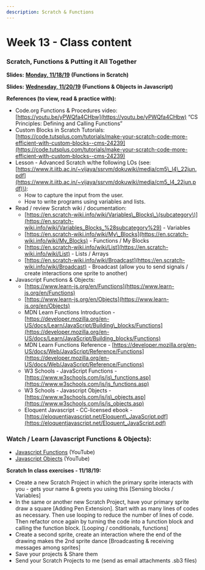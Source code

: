```yaml
---
description: Scratch & Functions
---
```


# Week 13 - Class content

### Scratch, Functions & Putting it All Together

**Slides:** [**Monday, 11/18/19**](https://docs.google.com/presentation/d/1Ke5mG6dyWMtV1iDtfDYQ-zmvYNMYXMr-R-S9IQsNaLU/edit?usp=sharing) **\(Functions in Scratch\)**

**Slides:** [**Wednesday, 11/20/19**](https://docs.google.com/presentation/d/1JvewwAZVfLeu5l-LPtY8r1MbgQ0zo4vSalm7Smqcd0s/edit?usp=sharing) **\(Functions & Objects in Javascript\)**

**References \(to view, read & practice with\):**

* Code.org Functions & Procedures video: [https://youtu.be/yPWQfa4CHbw](https://youtu.be/yPWQfa4CHbw) “CS Principles: Defining and Calling Functions”
* Custom Blocks in Scratch Tutorials: [https://code.tutsplus.com/tutorials/make-your-scratch-code-more-efficient-with-custom-blocks--cms-24239](https://code.tutsplus.com/tutorials/make-your-scratch-code-more-efficient-with-custom-blocks--cms-24239)
* Lesson - Advanced Scratch w/the following LOs \(see: [https://www.it.iitb.ac.in/~vijaya/ssrvm/dokuwiki/media/cm5\_l4\_22jun.pdf](https://www.it.iitb.ac.in/~vijaya/ssrvm/dokuwiki/media/cm5_l4_22jun.pdf)\):
  * How to capture the input from the user. 
  * How to write programs using variables and lists.
* Read / review Scratch wiki / documentation:
  * [https://en.scratch-wiki.info/wiki/Variables\_Blocks\_\(subcategory\)](https://en.scratch-wiki.info/wiki/Variables_Blocks_%28subcategory%29) - Variables
  * [https://en.scratch-wiki.info/wiki/My\_Blocks](https://en.scratch-wiki.info/wiki/My_Blocks) - Functions / My Blocks
  * [https://en.scratch-wiki.info/wiki/List](https://en.scratch-wiki.info/wiki/List) - Lists / Arrays
  * [https://en.scratch-wiki.info/wiki/Broadcast](https://en.scratch-wiki.info/wiki/Broadcast) - Broadcast \(allow you to send signals / create interactions one sprite to another\)
* Javascript Functions & Objects:
  * [https://www.learn-js.org/en/Functions](https://www.learn-js.org/en/Functions) 
  * [https://www.learn-js.org/en/Objects](https://www.learn-js.org/en/Objects) 
  * MDN Learn Functions Introduction - [https://developer.mozilla.org/en-US/docs/Learn/JavaScript/Building\_blocks/Functions](https://developer.mozilla.org/en-US/docs/Learn/JavaScript/Building_blocks/Functions) 
  * MDN Learn Functions Reference - [https://developer.mozilla.org/en-US/docs/Web/JavaScript/Reference/Functions](https://developer.mozilla.org/en-US/docs/Web/JavaScript/Reference/Functions)
  * W3 Schools - JavaScript Functions - [https://www.w3schools.com/js/js\_functions.asp](https://www.w3schools.com/js/js_functions.asp) 
  * W3 Schools - Javascript Objects - [https://www.w3schools.com/js/js\_objects.asp](https://www.w3schools.com/js/js_objects.asp) 
  * Eloquent Javascript - CC-licensed ebook - [https://eloquentjavascript.net/Eloquent\_JavaScript.pdf](https://eloquentjavascript.net/Eloquent_JavaScript.pdf) 

### Watch / Learn \(Javascript Functions & Objects\):

* [Javascript Functions](https://youtu.be/Tvu1FqhOUrQ) \(YouTube\)
* [Javascript Objects](https://youtu.be/4uVwGw317QM) \(YouTube\)

**Scratch In class exercises - 11/18/19:**

* Create a new Scratch Project in which the primary sprite interacts with you - gets your name & greets you using this \[Sensing blocks / Variables\]
* In the same or another new Scratch Project, have your primary sprite draw a square \[Adding Pen Extension\]. Start with as many lines of codes as necessary. Then use looping to reduce the number of lines of code. Then refactor once again by turning the code into a function block and calling the function block. \[Looping / conditionals, functions\]
* Create a second sprite, create an interaction where the end of the drawing makes the 2nd sprite dance \[Broadcasting & receiving messages among sprites\]
* Save your projects & Share them
* Send your Scratch Projects to me \(send as email attachments .sb3 files\)

